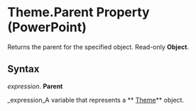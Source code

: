 
# Theme.Parent Property (PowerPoint)

Returns the parent for the specified object. Read-only  **Object**.


## Syntax

 _expression_. **Parent**

 _expression_A variable that represents a  ** [Theme](f541387f-6cf4-1bae-97e4-534ef7fba040.md)** object.

